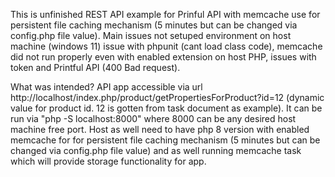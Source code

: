This is unfinished REST API example for Prinful API with memcache use for persistent file caching mechanism (5 minutes but can be changed via config.php file value).
Main issues not setuped environment on host machine (windows 11) issue with phpunit (cant load class code), memcache did not run properly even with enabled extension 
on host PHP, issues with token and Printful API (400 Bad request).

What was intended? API app accessible via url http://localhost/index.php/product/getPropertiesForProduct?id=12 (dynamic value for product id. 12 is gotten from task document as example).
It can be run via "php -S localhost:8000" where 8000 can be any desired host machine free port. Host as well need to have php 8 version with enabled memcache for for persistent 
file caching mechanism (5 minutes but can be changed via config.php file value) and as well running memcache task which will provide storage functionality for app.

